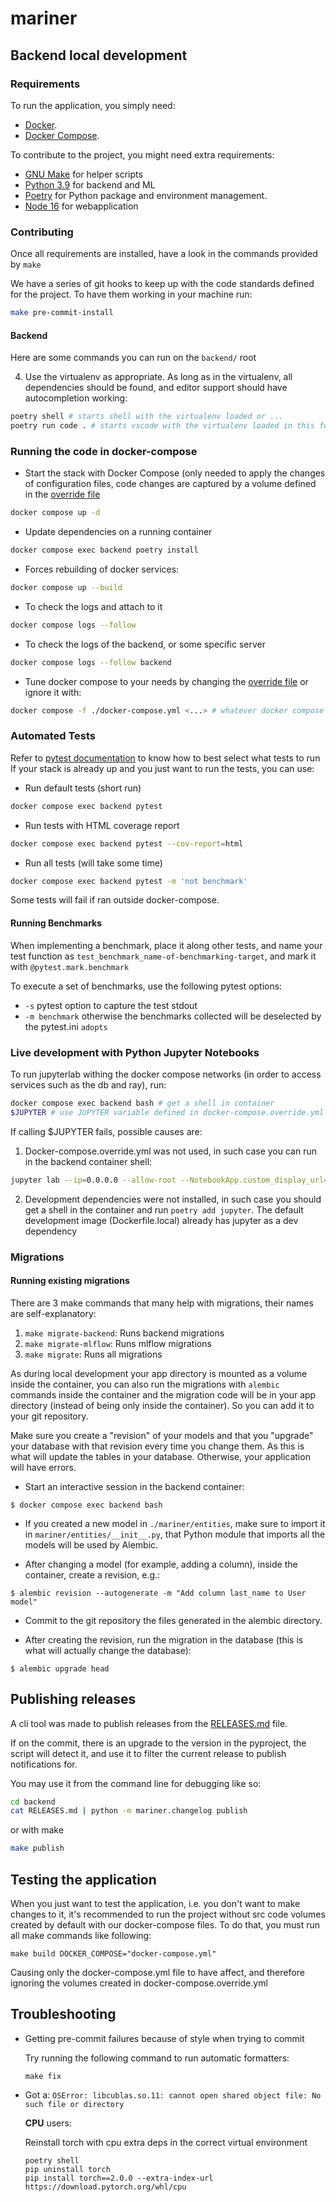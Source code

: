 # mariner

## Backend local development

### Requirements

To run the application, you simply need:

- [Docker](https://www.docker.com/).
- [Docker Compose](https://docs.docker.com/compose/install/).

To contribute to the project, you might need extra requirements:

- [GNU Make](https://www.gnu.org/software/make/) for helper scripts
- [Python 3.9](https://www.python.org/downloads/) for backend and ML
- [Poetry](https://python-poetry.org/) for Python package and environment management.
- [Node 16](https://nodejs.org/en/download) for webapplication

### Contributing

Once all requirements are installed, have a look in the commands provided by `make`

We have a series of git hooks to keep up with the code standards defined for the project.
To have them working in your machine run:

```bash
make pre-commit-install
```

#### Backend

Here are some commands you can run on the `backend/` root

4. Use the virtualenv as appropriate. As long as in the virtualenv, all dependencies should be found, and editor support should have autocompletion working:

```bash
poetry shell # starts shell with the virtualenv loaded or ...
poetry run code . # starts vscode with the virtualenv loaded in this folder
```

### Running the code in docker-compose

- Start the stack with Docker Compose (only needed to apply the changes of configuration files, code changes are captured by a volume defined in the [override file](./docker-compose.override.yml)

```bash
docker compose up -d
```

- Update dependencies on a running container

```bash
docker compose exec backend poetry install
```

- Forces rebuilding of docker services:

```bash
docker compose up --build
```

- To check the logs and attach to it

```bash
docker compose logs --follow
```

- To check the logs of the backend, or some specific server

```bash
docker compose logs --follow backend
```

- Tune docker compose to your needs by changing the [override file](./docker-compose.override.yml) or ignore it with:

```bash
docker compose -f ./docker-compose.yml <...> # whatever docker compose commad you'd like to run without being overwritten by override file
```

### Automated Tests

Refer to [pytest documentation](https://docs.pytest.org/en/7.2.x/) to know how to best select what tests to run
If your stack is already up and you just want to run the tests, you can use:

- Run default tests (short run)

```bash
docker compose exec backend pytest
```

- Run tests with HTML coverage report

```bash
docker compose exec backend pytest --cov-report=html
```

- Run all tests (will take some time)

```bash
docker compose exec backend pytest -m 'not benchmark'
```

Some tests will fail if ran outside docker-compose.

#### Running Benchmarks

When implementing a benchmark, place it along other tests, and name your test function as `test_benchmark_name-of-benchmarking-target`, and mark it with `@pytest.mark.benchmark`

To execute a set of benchmarks, use the following pytest options:

- `-s` pytest option to capture the test stdout
- `-m benchmark` otherwise the benchmarks collected will be deselected by the pytest.ini `adopts`

### Live development with Python Jupyter Notebooks

To run jupyterlab withing the docker compose networks (in order to access services such as the db and ray), run:

```bash
docker compose exec backend bash # get a shell in container
$JUPYTER # use JUPYTER variable defined in docker-compose.override.yml
```

If calling $JUPYTER fails, possible causes are:

1. Docker-compose.override.yml was not used, in such case you can run in the backend container shell:

```bash
jupyter lab --ip=0.0.0.0 --allow-root --NotebookApp.custom_display_url=http://127.0.0.1:8888
```

2. Development dependencies were not installed, in such case you should
   get a shell in the container and run `poetry add jupyter`. The default
   development image (Dockerfile.local) already has jupyter as a dev dependency

### Migrations

#### Running existing migrations

There are 3 make commands that many help with migrations, their names are self-explanatory:

1. `make migrate-backend`: Runs backend migrations
1. `make migrate-mlflow`: Runs mlflow migrations
1. `make migrate`: Runs all migrations

As during local development your app directory is mounted as a volume inside the container, you can also run the migrations with `alembic` commands inside the container and the migration code will be in your app directory (instead of being only inside the container). So you can add it to your git repository.

Make sure you create a "revision" of your models and that you "upgrade" your database with that revision every time you change them. As this is what will update the tables in your database. Otherwise, your application will have errors.

- Start an interactive session in the backend container:

```console
$ docker compose exec backend bash
```

- If you created a new model in `./mariner/entities`, make sure to import it in `mariner/entities/__init__.py`, that Python module that imports all the models will be used by Alembic.

- After changing a model (for example, adding a column), inside the container, create a revision, e.g.:

```console
$ alembic revision --autogenerate -m "Add column last_name to User model"
```

- Commit to the git repository the files generated in the alembic directory.

- After creating the revision, run the migration in the database (this is what will actually change the database):

```console
$ alembic upgrade head
```

## Publishing releases

A cli tool was made to publish releases from the [RELEASES.md](./RELEASES.md) file.

If on the commit, there is an upgrade to the version in the pyproject, the script will
detect it, and use it to filter the current release to publish notifications for.

You may use it from the command line for debugging like so:

```bash
cd backend
cat RELEASES.md | python -m mariner.changelog publish
```

or with make

```bash
make publish
```

## Testing the application

When you just want to test the application, i.e. you don't want to make changes to it, it's
recommended to run the project without src code volumes created by default with our docker-compose
files. To do that, you must run all make commands like following:

```console
make build DOCKER_COMPOSE="docker-compose.yml"
```
Causing only the docker-compose.yml file to have affect, and therefore ignoring the volumes created in docker-compose.override.yml

## Troubleshooting
- Getting pre-commit failures because of style when trying to commit

  Try running the following command to run automatic formatters:
  ```console
  make fix
  ```
- Got a: `OSError: libcublas.so.11: cannot open shared object file: No such file or directory`

  **CPU** users:

  Reinstall torch with cpu extra deps in the correct virtual environment

  ```
  poetry shell
  pip uninstall torch
  pip install torch==2.0.0 --extra-index-url https://download.pytorch.org/whl/cpu
  ```
